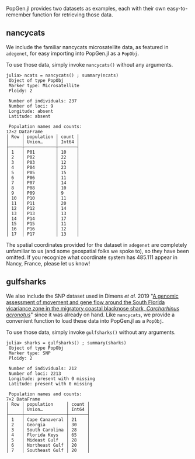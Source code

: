 PopGen.jl provides two datasets as examples, each with their own easy-to-remember function for retrieving those data. 



## nancycats

We include the familiar nancycats microsatellite data, as featured in `adegenet`, for easy importing into PopGen.jl as a `PopObj`.  

To use those data, simply invoke `nancycats()` without any arguments.

```
julia> ncats = nancycats() ; summary(ncats)
 Object of type PopObj
 Marker type: Microsatellite
 Ploidy: 2

 Number of individuals: 237
 Number of loci: 9
 Longitude: absent
 Latitude: absent

 Population names and counts:
17×2 DataFrame
│ Row │ population │ count │
│     │ Union…     │ Int64 │
├─────┼────────────┼───────┤
│ 1   │ P01        │ 10    │
│ 2   │ P02        │ 22    │
│ 3   │ P03        │ 12    │
│ 4   │ P04        │ 23    │
│ 5   │ P05        │ 15    │
│ 6   │ P06        │ 11    │
│ 7   │ P07        │ 14    │
│ 8   │ P08        │ 10    │
│ 9   │ P09        │ 9     │
│ 10  │ P10        │ 11    │
│ 11  │ P11        │ 20    │
│ 12  │ P12        │ 14    │
│ 13  │ P13        │ 13    │
│ 14  │ P14        │ 17    │
│ 15  │ P15        │ 11    │
│ 16  │ P16        │ 12    │
│ 17  │ P17        │ 13    │

```

The spatial coordinates provided for the dataset in `adegenet` are completely unfamiliar to us (and some geospatial folks we spoke to), so they have been omitted.  If you recognize what coordinate system has 485.111 appear in Nancy, France, please let us know!

## gulfsharks

We also include the SNP dataset used in Dimens *et al.* 2019 "[A genomic assessment of movement and gene flow around the South Florida vicariance zone in the migratory coastal blacknose shark, *Carcharhinus acronotus*](https://link.springer.com/article/10.1007/s00227-019-3533-1)" since it was already on hand. Like `nancycats`, we provide a convenient function to load these data into PopGen.jl as a `PopObj`.

To use those data, simply invoke `gulfsharks()` without any arguments. 

```jullia
julia> sharks = gulfsharks() ; summary(sharks)
 Object of type PopObj
 Marker type: SNP
 Ploidy: 2

 Number of individuals: 212
 Number of loci: 2213
 Longitude: present with 0 missing
 Latitude: present with 0 missing

 Population names and counts:
7×2 DataFrame
│ Row │ population     │ count │
│     │ Union…         │ Int64 │
├─────┼────────────────┼───────┤
│ 1   │ Cape Canaveral │ 21    │
│ 2   │ Georgia        │ 30    │
│ 3   │ South Carolina │ 28    │
│ 4   │ Florida Keys   │ 65    │
│ 5   │ Mideast Gulf   │ 28    │
│ 6   │ Northeast Gulf │ 20    │
│ 7   │ Southeast Gulf │ 20    │
```

